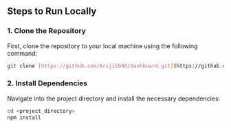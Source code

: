 ## Steps to Run Locally

### 1. Clone the Repository

First, clone the repository to your local machine using the following command:

```bash
git clone [https://github.com/Arijitb98/dashboard.git](https://github.com/Arijitb98/dashboard-backend.git)
```

### 2. Install Dependencies

Navigate into the project directory and install the necessary dependencies:

```bash
cd <project_directory>
npm install
```
